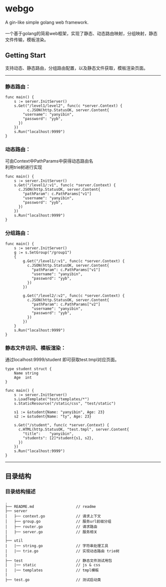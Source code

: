 # webgo
A gin-like simple golang web framework.
<br/><br/>一个基于golang的简易web框架，实现了静态、动态路由映射，分组映射，静态文件传输，模板渲染。
## Getting Start
支持动态、静态路由，分组路由配置，以及静态文件获取，模板渲染页面。
***
### 静态路由：
```golang
func main() {
    s := server.InitServer()
    s.Get("/level1/level2", func(c *server.Context) {
		  c.JSON(http.StatusOK, server.Content{
        "username": "yanyibin",
        "password": "yyb",
      })
    })
    s.Run("localhost:9999")
}
```
### 动态路由：
可由Context中PathParams中获得动态路由名
<br/>利用trie树进行实现
```golang
func main() {
    s := server.InitServer()
    s.Get("/level1/:v1", func(c *server.Context) {
      c.JSON(http.StatusOK, server.Content{
        "pathParam": c.PathParams["v1"]
        "username": "yanyibin",
        "password": "yyb",
      })
    })
    s.Run("localhost:9999")
}
```
### 分组路由：
```golang
func main() {
    s := server.InitServer()
    g := s.SetGroup("/group1")
    {
        g.Get("/level1/:v1", func(c *server.Context) {
          c.JSON(http.StatusOK, server.Content{
            "pathParam": c.PathParams["v1"]
            "username": "yanyibin",
            "password": "yyb",
          })
        })
        
        g.Get("/level2/:v2", func(c *server.Context) {
          c.JSON(http.StatusOK, server.Content{
            "pathParam": c.PathParams["v2"]
            "username": "yanyibin",
            "password": "yyb",
          })
        })
    }
    s.Run("localhost:9999")
}
```
### 静态文件访问、模板渲染：
通过localhost:9999/student 即可获取test.tmpl对应页面。
```golang
type student struct {
    Name string
    Age  int
}

func main() {
    s := server.InitServer()
    s.LoadTemplate("test/templates/*")
    s.StaticResource("/static/css", "test/static")
    
    s1 := &student{Name: "yanyibin", Age: 23}
    s2 := &student{Name: "ty", Age: 23}
    
    s.Get("/student", func(c *server.Context) {
      c.HTML(http.StatusOK, "test.tmpl", server.Content{
        "title":    "yanyibin",
        "students": [2]*student{s1, s2},
      })
    })
    s.Run("localhost:9999")
}
```
***
## 目录结构
### 目录结构描述
```
.
├── README.md                   // readme
├── server                      
│   ├── context.go              // 请求上下文
│   ├── group.go                // 服务url前缀分组
│   ├── router.go               // 请求路由
│   ├── server.go               // 服务相关
|
├── util
|   |── string.go               // 字符串处理工具
|   |── trie.go                 // 实现动态路由 trie树
|
├── test                        // 静态文件测试用包
|   |── static                  // js & css
|   |── templates               // tmpl模板
|
├── test.go                     // 测试启动类
```

